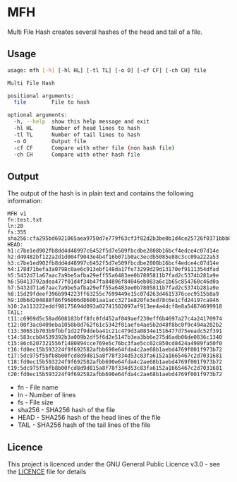 # MFH

Multi File Hash creates several hashes of the head and tail of a file.

## Usage

```bash
usage: mfh [-h] [-hl HL] [-tl TL] [-o O] [-cf CF] [-ch CH] file

Multi File Hash

positional arguments:
  file        File to hash

optional arguments:
  -h, --help  show this help message and exit
  -hl HL      Number of head lines to hash
  -tl TL      Number of tail lines to hash
  -o O        Output file
  -cf CF      Compare with other file (non hash file)
  -ch CH      Compare with other hash file
```

## Output

The output of the hash is in plain text and contains the following information:

```
MFH v1
fn:test.txt
ln:20
fs:355
sha256:cfa295bd6921065aea9750d7e779f63cf3f82d2b3be0b1d4ce25726f0371bbb0
HEAD:
h1:c7be1ed902fb8dd4d48997c6452f5d7e509fbcdbe2808b16bcf4edce4c07d14e
h2:d49482bf122a2d1d004f9043e4b4f16b071b0ac3ecdb5085e88c3cc09a222a53
h3:c7be1ed902fb8dd4d48997c6452f5d7e509fbcdbe2808b16bcf4edce4c07d14e
h4:178d71befa3a0798c0ae6c913ebf148da17fe73299d29d13170ef9111354dfad
h5:5432d71a67aac7a9be5afba29eff55a6483ee0b7805811b7fad2c5374b281a9e
h6:50413792adea477f01d4f34b47fa84896f84046eb083a6c1b65c854760c46d0a
h7:5432d71a67aac7a9be5afba29eff55a6483ee0b7805811b7fad2c5374b281a9e
h8:15d29fdeef396b994223ff63255c7699449e15c07d263d4615376cec9515b8a9
h9:10b6d204888f86f96806d86801aa1acc3271e820fe3ed78c6e1cfd24197ca946
h10:2a113222eddf98175694d093a02741502097af913ee4a4dcf8e8a54874699918
TAIL:
t11:c6969d5c58ad608183bff8fc0fd452af049aef230eff6b4697a27c4a24170974
t12:00f3ac0409eba1058b8d762f61c5342f01aefe4ae5b2d48f8bc0f9c494a282b2
t13:30651b703b9fbbf1d22f9ddeba41c21c479d3a0834e1516477d75eeadc52f391
t14:583ccb84539392b3a009b2df5f6d2e5147b3ea3bb6e275d6adb06de0836c1340
t15:86c6207321556f1480894cce769e5c76bc3fae5cc02c850cd8424a4989fa50f0
t16:fd0ec15b593224f9f692582afbb690e64fda4c2ae68b1aebd4769f001f973b72
t17:5dc975f5bfb8b00fcd8d9d815a8f78f334d53c83fa6152a1665467c2d7031681
t18:fd0ec15b593224f9f692582afbb690e64fda4c2ae68b1aebd4769f001f973b72
t19:5dc975f5bfb8b00fcd8d9d815a8f78f334d53c83fa6152a1665467c2d7031681
t20:fd0ec15b593224f9f692582afbb690e64fda4c2ae68b1aebd4769f001f973b72
```

- fn - File name
- ln - Number of lines
- fs - File size
- sha256 - SHA256 hash of the file
- HEAD - SHA256 hash of the head lines of the file
- TAIL - SHA256 hash of the tail lines of the file

## Licence

This project is licenced under the GNU General Public Licence v3.0 - see the [LICENCE](LICENCE) file for details
